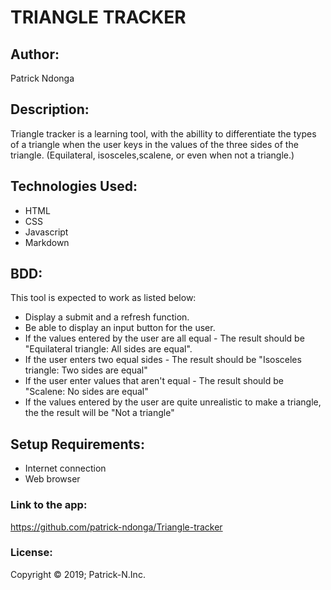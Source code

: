 # TRIANGLE TRACKER

## Author:
Patrick Ndonga

## Description:
Triangle tracker is a learning tool, with the abillity to differentiate the types of a triangle when the user keys in the values of the three sides of the triangle. (Equilateral, isosceles,scalene, or even when not a triangle.)

## Technologies Used:
*  HTML
*  CSS
*  Javascript
*  Markdown

## BDD:
This tool is expected to work as listed below:
*  Display a submit and a refresh function.
*  Be able to display an input button for the user.
*  If the values entered by the user are all equal - The result should be "Equilateral triangle: All sides are equal".
*  If the user enters two equal sides - The result should be "Isosceles triangle: Two sides are equal"
*  If the user enter values that aren't equal - The result should be "Scalene: No sides are equal"
*  If the values entered by the user are quite unrealistic to make a triangle, the the result will be "Not a triangle"

## Setup Requirements:
*  Internet connection
*  Web browser

### Link to the app:
https://github.com/patrick-ndonga/Triangle-tracker

### License:
Copyright © 2019; Patrick-N.Inc.
